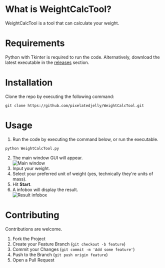 # What is WeightCalcTool?<br>
WeightCalcTool is a tool that can calculate your weight.
# Requirements
Python with Tkinter is required to run the code. Alternatively, download the latest executable in the [releases](https://github.com/pixelatedjelly/WeightCalcTool/releases/) section.
# Installation
Clone the repo by executing the following command:
```
git clone https://github.com/pixelatedjelly/WeightCalcTool.git
```
# Usage
1. Run the code by executing the command below, or run the executable.<br>
```
python WeightCalcTool.py
```
2. The main window GUI will appear.<br>
![Main window](https://i.imgur.com/xkcbhcs.png)<br>
3. Input your weight.<br>
4. Select your preferred unit of weight (yes, technically they're units of mass).<br>
5. Hit **Start**.<br>
6. A infobox will display the result.<br>
![Result infobox](https://i.imgur.com/Dzo6oX7.png)
# Contributing
Contributions are welcome.
1. Fork the Project
2. Create your Feature Branch (`git checkout -b feature`)
3. Commit your Changes (`git commit -m 'Add some feature'`)
4. Push to the Branch (`git push origin feature`)
5. Open a Pull Request
